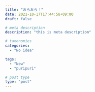 ```yaml
---
title: "おらおら！"
date: 2021-10-17T17:44:58+09:00
draft: false

# meta description
description: "this is meta description"

# taxonomies
categories:
  - "No idea"

tags:
  - "New"
  - "puripuri"

# post type
type: "post"
---
```


